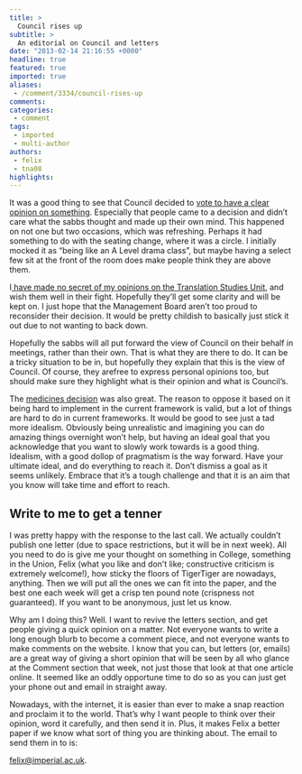 ```yaml
---
title: >
  Council rises up
subtitle: >
  An editorial on Council and letters
date: "2013-02-14 21:16:55 +0000"
headline: true
featured: true
imported: true
aliases:
 - /comment/3334/council-rises-up
comments:
categories:
 - comment
tags:
 - imported
 - multi-author
authors:
 - felix
 - tna08
highlights:
---
```


It was a good thing to see that Council decided to [vote to have a clear opinion on something](http://felixonline.co.uk/news/3337/union-does-not-support-closure-of-translation-studies-unit/). Especially that people came to a decision and didn’t care what the sabbs thought and made up their own mind. This happened on not one but two occasions, which was refreshing. Perhaps it had something to do with the seating change, where it was a circle. I initially mocked it as “being like an A Level drama class”, but maybe having a select few sit at the front of the room does make people think they are above them.

I[ have made no secret of my opinions on the Translation Studies Unit](http://felixonline.co.uk/comment/3172/lost-in-translation/), and wish them well in their fight. Hopefully they’ll get some clarity and will be kept on. I just hope that the Management Board aren’t too proud to reconsider their decision. It would be pretty childish to basically just stick it out due to not wanting to back down.

Hopefully the sabbs will all put forward the view of Council on their behalf in meetings, rather than their own. That is what they are there to do. It can be a tricky situation to be in, but hopefully they explain that this is the view of Council. Of course, they arefree to express personal opinions too, but should make sure they highlight what is their opinion and what is Council’s.

The [medicines decision](http://felixonline.co.uk/news/3332/union-council-votes-for-access-to-medicines-paper/) was also great. The reason to oppose it based on it being hard to implement in the current framework is valid, but a lot of things are hard to do in current frameworks. It would be good to see just a tad more idealism. Obviously being unrealistic and imagining you can do amazing things overnight won’t help, but having an ideal goal that you acknowledge that you want to slowly work towards is a good thing. Idealism, with a good dollop of pragmatism is the way forward. Have your ultimate ideal, and do everything to reach it. Don’t dismiss a goal as it seems unlikely. Embrace that it’s a tough challenge and that it is an aim that you know will take time and effort to reach.
## Write to me to get a tenner
I was pretty happy with the response to the last call. We actually couldn’t publish one letter (due to space restrictions, but it will be in next week). All you need to do is give me your thought on something in College, something in the Union, Felix (what you like and don’t like; constructive criticism is extremely welcome!), how sticky the floors of TigerTiger are nowadays, anything. Then we will put all the ones we can fit into the paper, and the best one each week will get a crisp ten pound note (crispness not guaranteed). If you want to be anonymous, just let us know.

Why am I doing this? Well. I want to revive the letters section, and get people giving a quick opinion on a matter. Not everyone wants to write a long enough blurb to become a comment piece, and not everyone wants to make comments on the website. I know that you can, but letters (or, emails) are a great way of giving a short opinion that will be seen by all who glance at the Comment section that week, not just those that look at that one article online. It seemed like an oddly opportune time to do so as you can just get your phone out and email in straight away.

Nowadays, with the internet, it is easier than ever to make a snap reaction and proclaim it to the world. That’s why I want people to think over their opinion, word it carefully, and then send it in. Plus, it makes Felix a better paper if we know what sort of thing you are thinking about. The email to send them in to is:

[felix@imperial.ac.uk](http://felix@imperial.ac.uk).
